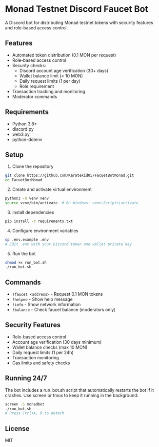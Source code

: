 # Monad Testnet Discord Faucet Bot

A Discord bot for distributing Monad testnet tokens with security features and role-based access control.

## Features
- Automated token distribution (0.1 MON per request)
- Role-based access control
- Security checks:
  - Discord account age verification (30+ days)
  - Wallet balance limit (< 10 MON)
  - Daily request limits (1 per day)
  - Role requirement
- Transaction tracking and monitoring
- Moderator commands

## Requirements
- Python 3.8+
- discord.py
- web3.py
- python-dotenv

## Setup
1. Clone the repository
```bash
git clone https://github.com/Karatekid05/FacuetBotMonad.git
cd FacuetBotMonad
```

2. Create and activate virtual environment
```bash
python3 -m venv venv
source venv/bin/activate  # On Windows: venv\Scripts\activate
```

3. Install dependencies
```bash
pip install -r requirements.txt
```

4. Configure environment variables
```bash
cp .env.example .env
# Edit .env with your Discord token and wallet private key
```

5. Run the bot
```bash
chmod +x run_bot.sh
./run_bot.sh
```

## Commands
- `!faucet <address>` - Request 0.1 MON tokens
- `!helpme` - Show help message
- `!info` - Show network information
- `!balance` - Check faucet balance (moderators only)

## Security Features
- Role-based access control
- Account age verification (30 days minimum)
- Wallet balance checks (max 10 MON)
- Daily request limits (1 per 24h)
- Transaction monitoring
- Gas limits and safety checks

## Running 24/7
The bot includes a run_bot.sh script that automatically restarts the bot if it crashes. Use screen or tmux to keep it running in the background:

```bash
screen -S monadbot
./run_bot.sh
# Press Ctrl+A, D to detach
```

## License
MIT

